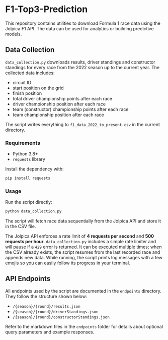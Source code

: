 # F1-Top3-Prediction

This repository contains utilities to download Formula 1 race data using the Jolpica F1 API. The data can be used for analytics or building predictive models.

## Data Collection

`data_collection.py` downloads results, driver standings and constructor standings for every race from the 2022 season up to the current year. The collected data includes:

- circuit ID
- start position on the grid
- finish position
- total driver championship points after each race
- driver championship position after each race
- team (constructor) championship points after each race
- team championship position after each race

The script writes everything to `f1_data_2022_to_present.csv` in the current directory.

### Requirements

- Python 3.8+
- `requests` library

Install the dependency with:

```bash
pip install requests
```

### Usage

Run the script directly:

```bash
python data_collection.py
```

The script will fetch race data sequentially from the Jolpica API and store it in the CSV file.

The Jolpica API enforces a rate limit of **4 requests per second** and **500 requests per hour**. `data_collection.py` includes a simple rate limiter and will pause if a `429` error is returned. It can be executed multiple times; when the CSV already exists, the script resumes from the last recorded race and appends new data. While running, the script prints log messages with a few emojis so you can easily follow its progress in your terminal.

## API Endpoints

All endpoints used by the script are documented in the `endpoints` directory. They follow the structure shown below:

- `/{season}/{round}/results.json`
- `/{season}/{round}/driverStandings.json`
- `/{season}/{round}/constructorStandings.json`

Refer to the markdown files in the `endpoints` folder for details about optional query parameters and example responses.
